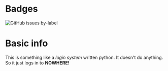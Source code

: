 # Badges
![GitHub issues by-label](https://img.shields.io/github/issues-raw/satcom886/python_stuff/pylogin.svg)
# Basic info
This is something like a *login system* written python. It doesn't do anything. So it just logs in to **NOWHERE!**
